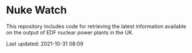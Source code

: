 # Nuke Watch

This repository includes code for retrieving the latest information available on the output of EDF nuclear power plants in the UK.

Last updated: 2021-10-31 08:09